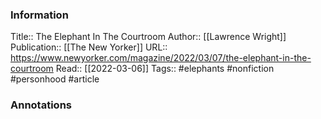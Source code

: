 
### Information
Title:: The Elephant In The Courtroom
Author:: [[Lawrence Wright]]
Publication:: [[The New Yorker]]
URL:: https://www.newyorker.com/magazine/2022/03/07/the-elephant-in-the-courtroom
Read::  [[2022-03-06]]
Tags:: #elephants #nonfiction #personhood 
#article

### Annotations
